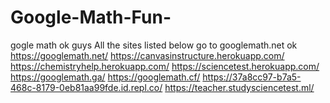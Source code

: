 # Google-Math-Fun-
gogle math ok guys
All the sites listed below go to googlemath.net ok
https://googlemath.net/ 
https://canvasinstructure.herokuapp.com/
https://chemistryhelp.herokuapp.com/
https://sciencetest.herokuapp.com/
https://googlemath.ga/
https://googlemath.cf/
https://37a8cc97-b7a5-468c-8179-0eb81aa99fde.id.repl.co/ 
https://teacher.studysciencetest.ml/
